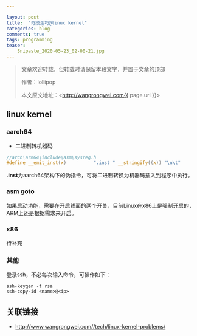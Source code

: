 ```yaml
---

layout: post
title:  "奇技淫巧@linux kernel"
categories: blog
comments: true
tags: programming
teaser:
    Snipaste_2020-05-23_02-00-21.jpg
---
```


> 文章欢迎转载，但转载时请保留本段文字，并置于文章的顶部
>
> 作者：lollipop
>
> 本文原文地址：<http://wangrongwei.com{{ page.url }}>

## linux kernel

### aarch64

- 二进制转机器码

```c
//arch\arm64\include\asm\sysreg.h
#define __emit_inst(x)			".inst " __stringify((x)) "\n\t"
```

**.inst**为aarch64架构下的伪指令，可将二进制转换为机器码插入到程序中执行。

### asm goto

如果启动功能，需要在开启线面的两个开关，目前Linux在x86上是强制开启的，ARM上还是根据需求来开启。



### x86

待补充



### 其他

登录ssh，不必每次输入命令，可操作如下：

```shell
ssh-keygen -t rsa
ssh-copy-id <name>@<ip>
```



## 关联链接

- http://www.wangrongwei.com//tech/linux-kernel-problems/

